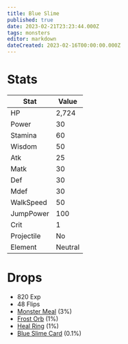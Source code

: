 ```yaml
---
title: Blue Slime
published: true
date: 2023-02-21T23:23:44.000Z
tags: monsters
editor: markdown
dateCreated: 2023-02-16T00:00:00.000Z
---
```


# Stats
|Stat|Value|
|-|-|
|HP|2,724|
|Power|30|
|Stamina|60|
|Wisdom|50|
|Atk|25|
|Matk|30|
|Def|30|
|Mdef|30|
|WalkSpeed|50|
|JumpPower|100|
|Crit|1|
|Projectile|No|
|Element|Neutral|

# Drops
 * 820 Exp
 * 48 Flips
 * [Monster Meal](/items/monster-meal.md) (3%)
 * [Frost Orb](/items/frost-orb.md) (1%)
 * [Heal Ring](/items/heal-ring.md) (1%)
 * [Blue Slime Card](/items/blue-slime-card.md) (0.1%)

